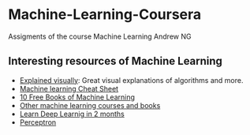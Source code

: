 # Machine-Learning-Coursera
Assigments of the course Machine Learning Andrew NG

## Interesting resources of Machine Learning
 * [Explained visually](http://setosa.io/ev/): Great visual explanations of algorithms and more.
 * [Machine learning Cheat Sheet](http://blogs.sas.com/content/subconsciousmusings/2017/04/12/machine-learning-algorithm-use/)
 * [10 Free Books of Machine Learning](http://blog.paralleldots.com/technology/machine-learning/list-of-free-must-read-books-for-machine-learning/)
 * [Other machine learning courses and books](https://www.linkedin.com/pulse/how-get-best-deep-learning-education-forfree-mariya-yao)
 * [Learn Deep Learnig in 2 months](https://www.quora.com/How-do-I-learn-deep-learning-in-2-months)
 * [Perceptron](http://ataspinar.com/2016/12/22/the-perceptron/)